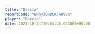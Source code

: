 ```yaml
---
title: "Darcia"
reportCode: "BNhy3GwzCKJA89Vn"
player: "Darcia"
date: 2021-10-24T19:01:26.673000+00:00
---
```

